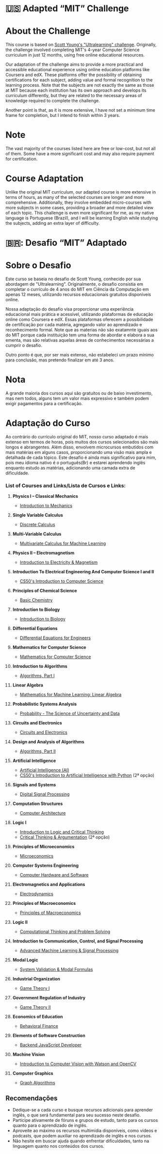 # :us: Adapted “MIT” Challenge

# About the Challenge

This course is based on [Scott Young's "Ultralearning" challenge](https://www.scotthyoung.com/blog/myprojects/mit-challenge-2/). Originally, the challenge involved completing MIT's 4-year Computer Science curriculum in just 12 months, using free online educational resources.

Our adaptation of the challenge aims to provide a more practical and accessible educational experience using online education platforms like Coursera and edX. These platforms offer the possibility of obtaining certifications for each subject, adding value and formal recognition to the learning process.
Note that the subjects are not exactly the same as those at MIT because each institution has its own approach and develops its curriculum differently, but they are related to the necessary areas of knowledge required to complete the challenge.

Another point is that, as it is more extensive, I have not set a minimum time frame for completion, but I intend to finish within 3 years.

# Note

The vast majority of the courses listed here are free or low-cost, but not all of them. Some have a more significant cost and may also require payment for certification.

# Course Adaptation

Unlike the original MIT curriculum, our adapted course is more extensive in terms of hours, as many of the selected courses are longer and more comprehensive. Additionally, they involve embedded micro-courses with more subjects in some cases, providing a broader and more detailed view of each topic.
This challenge is even more significant for me, as my native language is Portuguese (Brazil), and I will be learning English while studying the subjects, adding an extra layer of difficulty.

# 🇧🇷: Desafio “MIT” Adaptado

# Sobre o Desafio

Este curso se baseia no desafio de Scott Young, conhecido por sua abordagem de "Ultralearning". Originalmente, o desafio consistia em completar o currículo de 4 anos do MIT em Ciência da Computação em apenas 12 meses, utilizando recursos educacionais gratuitos disponíveis online.

Nossa adaptação do desafio visa proporcionar uma experiência educacional mais prática e acessível, utilizando plataformas de educação online como Coursera e edX. Essas plataformas oferecem a possibilidade de certificação por cada matéria, agregando valor ao aprendizado e reconhecimento formal.
Note que as materias não são exatamnte iguais aos do MIT porque cada instituição tem uma forma de abordar e elabora a sua ementa, mas são relativas aquelas áreas de conhecimentos necessárias a cumprir o desafio.

Outro ponto é que, por ser mais extenso, não estabeleci um prazo mínimo para conclusão, mas pretendo finalizar em até 3 anos.

# Nota

A grande maioria dos cursos aqui são gratuitos ou de baixo investimento, mas nem todos, alguns tem um valor mais expressivo e também podem exigir pagamentos para a certificação.

# Adaptação do Curso

Ao contrário do currículo original do MIT, nosso curso adaptado é mais extenso em termos de horas, pois muitos dos cursos selecionados são mais longos e abrangentes. Além disso, envolvem microcursos embutidos com mais matérias em alguns casos, proporcionando uma visão mais ampla e detalhada de cada tópico.
Este desafio é ainda mais significativo para mim, pois meu idioma nativo é o português(Br) e estarei aprendendo inglês enquanto estudo as matérias, adicionando uma camada extra de dificuldade.

### List of Courses and Links/Lista de Cursos e Links:

1. **Physics I – Classical Mechanics**

   - [Introduction to Mechanics](https://www.coursera.org/specializations/introduction-to-mechanics)

2. **Single Variable Calculus**

   - [Discrete Calculus](https://www.coursera.org/learn/discrete-calculus)

3. **Multi-Variable Calculus**

   - [Multivariate Calculus for Machine Learning](https://www.coursera.org/learn/multivariate-calculus-machine-learning#reviews)

4. **Physics II – Electromagnetism**

   - [Introduction to Electricity & Magnetism](https://www.coursera.org/specializations/introduction-to-electricity-magnetism)

5. **Introduction To Electrical Engineering And Computer Science I and II**

   - [CS50's Introduction to Computer Science](https://pll.harvard.edu/course/cs50-introduction-computer-science)

6. **Principles of Chemical Science**

   - [Basic Chemistry](https://www.coursera.org/learn/basic-chemistry)

7. **Introduction to Biology**

   - [Introduction to Biology](https://www.coursera.org/specializations/introduction-to-biology)

8. **Differential Equations**

   - [Differential Equations for Engineers](https://www.coursera.org/learn/differential-equations-engineers)

9. **Mathematics for Computer Science**

   - [Mathematics for Computer Science](https://www.coursera.org/learn/mathematics-for-computer-science)

10. **Introduction to Algorithms**

    - [Algorithms, Part I](https://www.coursera.org/learn/algorithms-part1)

11. **Linear Algebra**

    - [Mathematics for Machine Learning: Linear Algebra](https://www.coursera.org/specializations/mathematics-machine-learning)

12. **Probabilistic Systems Analysis**

    - [Probability - The Science of Uncertainty and Data](https://www.edx.org/learn/probability/massachusetts-institute-of-technology-probability-the-science-of-uncertainty-and-data)

13. **Circuits and Electronics**

    - [Circuits and Electronics](https://www.edx.org/xseries/mitx-circuits-and-electronics)

14. **Design and Analysis of Algorithms**

    - [Algorithms, Part II](https://www.coursera.org/learn/algorithms-part2)

15. **Artificial Intelligence**

    - [Artificial Intelligence (AI)](https://www.edx.org/learn/artificial-intelligence/columbia-university-artificial-intelligence-ai)
    - [CS50's Introduction to Artificial Intelligence with Python](https://pll.harvard.edu/course/cs50s-introduction-artificial-intelligence-python) (2ª opção)

16. **Signals and Systems**

    - [Digital Signal Processing](https://www.coursera.org/specializations/digital-signal-processing)

17. **Computation Structures**

    - [Computer Architecture](https://www.coursera.org/learn/comparch)

18. **Logic I**

    - [Introduction to Logic and Critical Thinking](https://www.coursera.org/specializations/logic-critical-thinking-duke#courses)
    - [Critical Thinking & Argumentation](https://www.coursera.org/learn/pensamento-critico-argumentacao) (2ª opção)

19. **Principles of Microeconomics**

    - [Microeconomics](https://www.coursera.org/learn/microeconomics)

20. **Computer Systems Engineering**

    - [Computer Hardware and Software](https://www.coursera.org/learn/computer-hardware-software)

21. **Electromagnetics and Applications**

    - [Electrodynamics](https://www.coursera.org/specializations/electrodynamics)

22. **Principles of Macroeconomics**

    - [Principles of Macroeconomics](https://www.coursera.org/learn/principles-of-economics-macroeconomics)

23. **Logic II**

    - [Computational Thinking and Problem Solving](https://www.coursera.org/learn/computational-thinking-problem-solving)

24. **Introduction to Communication, Control, and Signal Processing**

    - [Advanced Machine Learning & Signal Processing](https://www.coursera.org/learn/advanced-machine-learning-signal-processing)

25. **Modal Logic**

    - [System Validation & Modal Formulas](https://www.coursera.org/learn/system-validation-modal-formulas)

26. **Industrial Organization**

    - [Game Theory I](https://www.coursera.org/learn/game-theory-1)

27. **Government Regulation of Industry**

    - [Game Theory II](https://www.coursera.org/learn/game-theory-2)

28. **Economics of Education**

    - [Behavioral Finance](https://www.coursera.org/learn/duke-behavioral-finance)

29. **Elements of Software Construction**

    - [Backend JavaScript Developer](https://www.coursera.org/professional-certificates/backend-javascript-developer)

30. **Machine Vision**

    - [Introduction to Computer Vision with Watson and OpenCV](https://www.coursera.org/learn/introduction-computer-vision-watson-opencv?page=2&sortBy=BEST_MATCH)

31. **Computer Graphics**
    - [Graph Algorithms](https://www.edx.org/learn/algorithms/the-university-of-california-san-diego-graph-algorithms)

## Recomendações

- Dedique-se a cada curso e busque recursos adicionais para aprender inglês, o que será fundamental para seu sucesso neste desafio.
- Participe ativamente de fóruns e grupos de estudo, tanto para os cursos quanto para o aprendizado de inglês.
- Aproveite ao máximo os recursos multimídia disponíveis, como vídeos e podcasts, que podem auxiliar no aprendizado de inglês e nos cursos.
- Não hesite em buscar ajuda quando enfrentar dificuldades, tanto na linguagem quanto nos conteúdos dos cursos.
